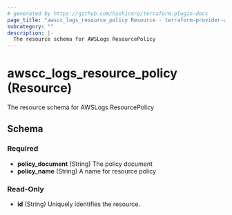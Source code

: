 ```yaml
---
# generated by https://github.com/hashicorp/terraform-plugin-docs
page_title: "awscc_logs_resource_policy Resource - terraform-provider-awscc"
subcategory: ""
description: |-
  The resource schema for AWSLogs ResourcePolicy
---
```


# awscc_logs_resource_policy (Resource)

The resource schema for AWSLogs ResourcePolicy



<!-- schema generated by tfplugindocs -->
## Schema

### Required

- **policy_document** (String) The policy document
- **policy_name** (String) A name for resource policy

### Read-Only

- **id** (String) Uniquely identifies the resource.


